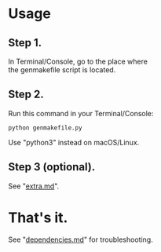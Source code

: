 # Usage  

## Step 1.  

In Terminal/Console, go to the place where  
the genmakefile script is located.  

## Step 2.  

Run this command in your Terminal/Console:  

    python genmakefile.py  

Use "python3" instead on macOS/Linux.  

## Step 3 (optional).  

See "[extra.md](./extra.md)".  

# That's it.  

See "[dependencies.md](./dependencies.md)" for troubleshooting.  
